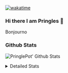 [![wakatime](https://wakatime.com/badge/user/abd317df-612e-44b4-8787-15db7b574b2f.svg)](https://wakatime.com/@abd317df-612e-44b4-8787-15db7b574b2f)
### Hi there I am Pringles 👋

Bonjourno

### Github Stats
![PringlePot' Github Stats](https://github-readme-stats.vercel.app/api?username=PringlePot&show_icons=true&theme=dark&count_private=true)

<details>
  <summary>Detailed Stats</summary>
    
<!--START_SECTION:waka-->
![Code Time](http://img.shields.io/badge/Code%20Time-515%20hrs%208%20mins-blue)

![Profile Views](http://img.shields.io/badge/Profile%20Views-2-blue)

![Lines of code](https://img.shields.io/badge/From%20Hello%20World%20I%27ve%20Written-139%20Thousand%20lines%20of%20code-blue)

**🐱 My GitHub Data** 

> 🏆 326 Contributions in the Year 2022
 > 
> 📦 91.1 kB Used in GitHub's Storage 
 > 
> 🚫 Not Opted to Hire
 > 
> 📜 11 Public Repositories 
 > 
> 🔑 12 Private Repositories  
 > 
**I'm an Early 🐤** 

```text
🌞 Morning    148 commits    ████░░░░░░░░░░░░░░░░░░░░░   16.61% 
🌆 Daytime    359 commits    ██████████░░░░░░░░░░░░░░░   40.29% 
🌃 Evening    384 commits    ██████████░░░░░░░░░░░░░░░   43.1% 
🌙 Night      0 commits      ░░░░░░░░░░░░░░░░░░░░░░░░░   0.0%

```
📅 **I'm Most Productive on Sunday** 

```text
Monday       178 commits    █████░░░░░░░░░░░░░░░░░░░░   19.98% 
Tuesday      74 commits     ██░░░░░░░░░░░░░░░░░░░░░░░   8.31% 
Wednesday    90 commits     ██░░░░░░░░░░░░░░░░░░░░░░░   10.1% 
Thursday     130 commits    ███░░░░░░░░░░░░░░░░░░░░░░   14.59% 
Friday       76 commits     ██░░░░░░░░░░░░░░░░░░░░░░░   8.53% 
Saturday     150 commits    ████░░░░░░░░░░░░░░░░░░░░░   16.84% 
Sunday       193 commits    █████░░░░░░░░░░░░░░░░░░░░   21.66%

```


📊 **This Week I Spent My Time On** 

```text
⌚︎ Time Zone: Europe/Amsterdam

💬 Programming Languages: 
TypeScript               4 hrs 1 min         ████████████░░░░░░░░░░░░░   48.44% 
Go                       3 hrs 3 mins        █████████░░░░░░░░░░░░░░░░   36.8% 
CSS                      50 mins             ██░░░░░░░░░░░░░░░░░░░░░░░   10.21% 
JavaScript               8 mins              ░░░░░░░░░░░░░░░░░░░░░░░░░   1.8% 
JSON                     7 mins              ░░░░░░░░░░░░░░░░░░░░░░░░░   1.5%

🔥 Editors: 
WebStorm                 5 hrs 11 mins       ███████████████░░░░░░░░░░   62.53% 
GoLand                   3 hrs 6 mins        █████████░░░░░░░░░░░░░░░░   37.47%

🐱‍💻 Projects: 
Frontend                 5 hrs 11 mins       ███████████████░░░░░░░░░░   62.53% 
Backend                  3 hrs 6 mins        █████████░░░░░░░░░░░░░░░░   37.47%

💻 Operating System: 
Windows                  8 hrs 18 mins       █████████████████████████   100.0%

```

**I Mostly Code in Java** 

```text
Java                     9 repos             ███████████░░░░░░░░░░░░░░   47.37% 
JavaScript               2 repos             ██░░░░░░░░░░░░░░░░░░░░░░░   10.53% 
TypeScript               2 repos             ██░░░░░░░░░░░░░░░░░░░░░░░   10.53% 
HTML                     2 repos             ██░░░░░░░░░░░░░░░░░░░░░░░   10.53% 
Python                   1 repo              █░░░░░░░░░░░░░░░░░░░░░░░░   5.26%

```


**Timeline**

![Chart not found](https://raw.githubusercontent.com/PringlePot/PringlePot/main/charts/bar_graph.png) 


 Last Updated on 17/05/2022 00:59:55 UTC
<!--END_SECTION:waka-->

</details>
